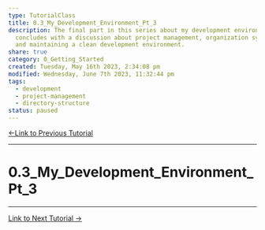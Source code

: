```yaml
---  
type: TutorialClass  
title: 0.3_My_Development_Environment_Pt_3  
description: The final part in this series about my development environment  
  concludes with a discussion about project management, organization systems,  
  and maintaining a clean development environment.  
share: true  
category: 0_Getting_Started  
created: Tuesday, May 16th 2023, 2:34:08 pm  
modified: Wednesday, June 7th 2023, 11:32:44 pm  
tags:  
  - development  
  - project-management  
  - directory-structure  
status: paused  
---  
```

  
  
[←Link to Previous Tutorial](./0.2_My_Development_Environment_Pt_2.md#)  
  
---  
  
# 0.3_My_Development_Environment_Pt_3  
  
---  
  
[Link to Next Tutorial →](../1_Dockerize/1.0_The_Stack.md#)  
